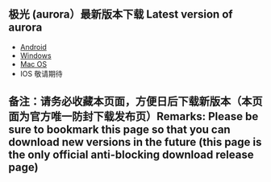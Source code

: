 
## 极光 (aurora）最新版本下载 Latest version of aurora
- <a href="https://github.com/getaurora/download/releases/download/v3.0.5/aurora-v3.0.6s-release.apk"> Android </a>
- <a href="https://github.com/getaurora/download/releases/download/v3.0.3/aurora-v3.0.3s-release-1.exe"> Windows </a>
- <a href="https://github.com/getaurora/download/releases/download/v3.0.2/aurora-v3.0.2s-release-1.pkg"> Mac OS </a>
- IOS 敬请期待 

## 备注：请务必收藏本页面，方便日后下载新版本（本页面为官方唯一防封下载发布页）Remarks: Please be sure to bookmark this page so that you can download new versions in the future (this page is the only official anti-blocking download release page)
